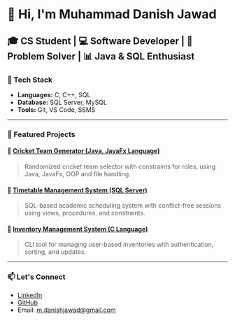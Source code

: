 # 👋 Hi, I'm Muhammad Danish Jawad

🎓 CS Student | 💻 Software Developer | 🧠 Problem Solver | 📊 Java & SQL Enthusiast
---

### 🔧 Tech Stack
- **Languages:** C, C++, SQL
- **Database:** SQL Server, MySQL
- **Tools:** Git, VS Code, SSMS

---

### 📂 Featured Projects

#### 📌 [Cricket Team Generator (Java, JavaFx Language)](https://github.com/danishjawad/cricket-team-generator)
> Randomized cricket team selector with constraints for roles, using Java, JavaFx, OOP and file handling.

#### 📌 [Timetable Management System (SQL Server)](https://github.com/danishjawad/timetable-management-system)
> SQL-based academic scheduling system with conflict-free sessions using views, procedures, and constraints.

#### 📌 [Inventory Management System (C Language)](https://github.com/danishjawad/inventory-management)
> CLI tool for managing user-based inventories with authentication, sorting, and updates.

---

### 📫 Let's Connect

- [LinkedIn](https://www.linkedin.com/in/muhammad-danish-jawad-73b241366)
- [GitHub](https://github.com/danishjawad)
- Email: m.danishjawad@gmail.com

